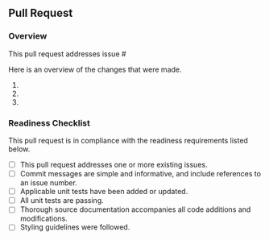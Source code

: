 ## Pull Request

### Overview

This pull request addresses issue #

Here is an overview of the changes that were made.

1. 
2. 
3. 

### Readiness Checklist

This pull request is in compliance with the readiness requirements listed below.

- [ ] This pull request addresses one or more existing issues.
- [ ] Commit messages are simple and informative, and include references to an issue number.
- [ ] Applicable unit tests have been added or updated.
- [ ] All unit tests are passing.
- [ ] Thorough source documentation accompanies all code additions and modifications.
- [ ] Styling guidelines were followed.
